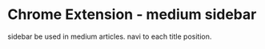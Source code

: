 # Chrome Extension - medium sidebar

sidebar be used in medium articles. navi to each title position.

